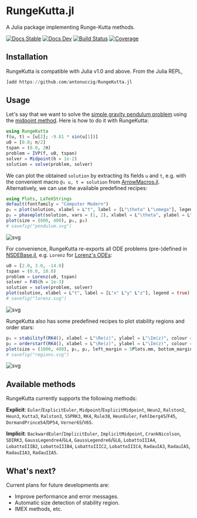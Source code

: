 # RungeKutta.jl

A Julia package implementing Runge-Kutta methods.

[![Docs Stable](https://img.shields.io/badge/docs-stable-blue.svg)](https://antonuccig.github.io/RungeKutta.jl/stable) [![Docs Dev](https://img.shields.io/badge/docs-dev-blue.svg)](https://antonuccig.github.io/RungeKutta.jl/dev) [![Build Status](https://img.shields.io/github/workflow/status/antonuccig/RungeKutta.jl/CI)](https://github.com/antonuccig/RungeKutta.jl/actions) [![Coverage](https://img.shields.io/codecov/c/github/antonuccig/RungeKutta.jl?label=coverage)](https://codecov.io/gh/antonuccig/RungeKutta.jl)

## Installation

RungeKutta is compatible with Julia v1.0 and above. From the Julia REPL,

```julia
]add https://github.com/antonuccig/RungeKutta.jl
```

## Usage

Let's say that we want to solve the [simple gravity pendulum problem](https://en.wikipedia.org/wiki/Pendulum_(mathematics)#Simple_gravity_pendulum) using the [midpoint method](https://en.wikipedia.org/wiki/Midpoint_method). Here is how to do it with RungeKutta:

```julia
using RungeKutta
f(u, t) = [u[2]; -9.81 * sin(u[1])]
u0 = [0.0; π/2]
tspan = (0.0, 2π)
problem = IVP(f, u0, tspan)
solver = Midpoint(h = 1e-2)
solution = solve(problem, solver)
```

We can plot the obtained `solution` by extracting its fields `u` and `t`, e.g. with the convenient macro `@↓ u, t = solution` from [ArrowMacros.jl](https://github.com/antonuccig/ArrowMacros.jl). Alternatively, we can use the available predefined recipes:

```julia
using Plots, LaTeXStrings
default(fontfamily = "Computer Modern")
p₁ = plot(solution, xlabel = L"t", label = [L"\theta" L"\omega"], legend = true)
p₂ = phaseplot(solution, vars = (1, 2), xlabel = L"\theta", ylabel = L"\omega")
plot(size = (800, 400), p₁, p₂)
# savefig("pendulum.svg")
```

![svg](images/pendulum.svg)

For convenience, RungeKutta re-exports all ODE problems (pre-)defined in [NSDEBase.jl](https://github.com/antonuccig/NSDEBase.jl), e.g. `Lorenz` for [Lorenz's ODEs](https://en.wikipedia.org/wiki/Lorenz_system):

```julia
u0 = [2.0, 3.0, -14.0]
tspan = (0.0, 10.0)
problem = Lorenz(u0, tspan)
solver = F45(h = 1e-3)
solution = solve(problem, solver)
plot(solution, xlabel = L"t", label = [L"x" L"y" L"z"], legend = true)
# savefig("lorenz.svg")
```

![svg](images/lorenz.svg)

RungeKutta also has some predefined recipes to plot stability regions and order stars:

```julia
p₁ = stabilityf(RK4(), xlabel = L"\Re(z)", ylabel = L"\Im(z)", colour = :blues)
p₂ = orderstarf(RK4(), xlabel = L"\Re(z)", ylabel = L"\Im(z)", colour = :blues)
plot(size = (1000, 400), p₁, p₂, left_margin = 5Plots.mm, bottom_margin = 5Plots.mm)
# savefig("regions.svg")
```

![svg](images/regions.svg)

## Available methods

RungeKutta currently supports the following methods:

**Explicit**: `Euler`/`ExplicitEuler`, `Midpoint`/`ExplicitMidpoint`, `Heun2`, `Ralston2`, `Heun3`, `Kutta3`, `Ralston3`, `SSPRK3`, `RK4`, `Rule38`, `HeunEuler`, `Fehlberg45`/`F45`, `DormandPrince54`/`DP54`, `Verner65`/`V65`.

**Implicit**: `BackwardEuler`/`ImplicitEuler`, `ImplicitMidpoint`, `CrankNicolson`, `SDIRK3`, `GaussLegendre4`/`GL4`, `GaussLegendre6`/`GL6`, `LobattoIIIA4`, `LobattoIIIB2`, `LobattoIIIB4`, `LobattoIIIC2`, `LobattoIIIC4`, `RadauIA3`, `RadauIA5`, `RadauIIA3`, `RadauIIA5`.

<!-- <details><summary>Explicit</summary>

- `Euler`/`ExplicitEuler`
- `Midpoint`/`ExplicitMidpoint`
- `Heun2`
- `Ralston2`
- `Heun3`
- `Kutta3`
- `Ralston3`
- `SSPRK3`
- `RK4`
- `Rule38`
- `HeunEuler`
- `Fehlberg45`/`F45`
- `DormandPrince54`/`DP54`
- `Verner65`/`V65`

</details>

<details><summary>Implicit</summary>

- `BackwardEuler`/`ImplicitEuler`
- `ImplicitMidpoint`
- `CrankNicolson`
- `SDIRK3`
- `GaussLegendre4`/`GL4`
- `GaussLegendre6`/`GL6`
- `LobattoIIIA4`
- `LobattoIIIB2`
- `LobattoIIIB4`
- `LobattoIIIC2`
- `LobattoIIIC4`
- `RadauIA3`
- `RadauIA5`
- `RadauIIA3`
- `RadauIIA5`

</details> -->

## What's next?

Current plans for future developments are:

- Improve performance and error messages.
- Automatic size detection of stability region.
- IMEX methods, etc.
